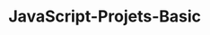 # JavaScript-Projets-Basic
<!-- After learning JavaScript, those projects help me understand the concept and manipulate DOM. -->

<!-- good practices code-->

